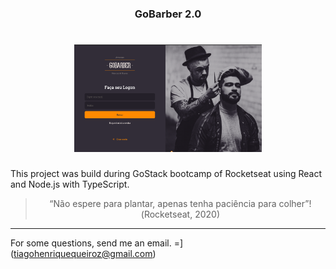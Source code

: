 <h3 align="center">
  GoBarber 2.0
</h3>

<h1 align="center">
  <img alt="covidRadar" title="Go Barber" src="./assets/GoBarber.png" width="300px" />
</h1>

<p>This project was build during GoStack bootcamp of Rocketseat using React and Node.js with TypeScript.</p>

<blockquote align="center">“Não espere para plantar, apenas tenha paciência para colher”!(Rocketseat, 2020)</blockquote>

---

For some questions, send me an email. =] (tiagohenriquequeiroz@gmail.com)
